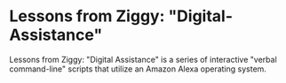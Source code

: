# Lessons from Ziggy: "Digital-Assistance"
Lessons from Ziggy: "Digital Assistance" is a series of interactive "verbal command-line" scripts that utilize an Amazon Alexa operating system.
